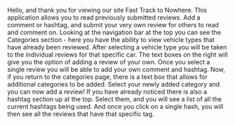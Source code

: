 Hello, and thank you for viewing our site Fast Track to Nowhere.
This application allows you to read previously submitted reviews.
Add a comment or hashtag, and submit your very own review for others to read and comment on.
Looking at the navigation bar at the top you can see the Categories section - here you have the ability to view vehicle types that have already been reviewed. After selecting a vehicle type you will be taken to the individual reviews for that specific car. The text boxes on the right will give you the option of adding a review of your own. Once you select a single review you will be able to add your own comment and hashtag.
Now, if you return to the categories page, there is a text box that allows for additional categories to be added. Select your newly added category and you can now add a review!
If you have already noticed there is also a hashtag section up at the top. Select them, and you will see a list of all the current hashtags being used. And once you click on a single hash, you will then see all the reviews that have that specific tag.